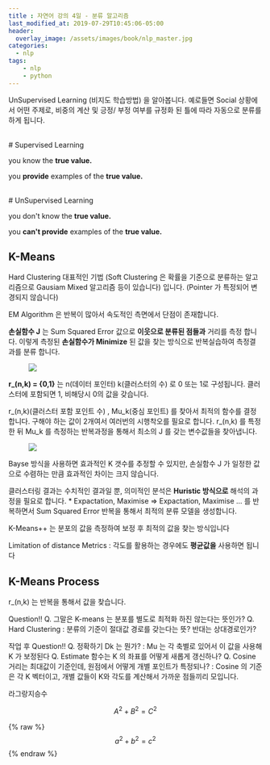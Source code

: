 ```yaml
---
title : 자연어 강의 4일 - 분류 알고리즘
last_modified_at: 2019-07-29T10:45:06-05:00
header:
  overlay_image: /assets/images/book/nlp_master.jpg
categories:
  - nlp
tags: 
    - nlp
    - python
---
```


UnSupervised Learning (비지도 학습방법) 을 알아봅니다. 예로들면 Social 상황에서 어떤 주제로, 비중의 계산 및 긍정/ 부정 여부를 규정화 된 틀에 따라 자동으로 분류를 하게 됩니다.

<br/>
# Supervised Learning

you know the **true value.**

you **provide** examples of the **true value.**

<br/>
# UnSupervised Learning

you don't know the **true value.**

you **can't provide** examples of the **true value.**

## K-Means

Hard Clustering 대표적인 기법 (Soft Clustering 은 확률을 기준으로 분류하는 알고리즘으로 Gausiam Mixed 알고리즘 등이 있습니다) 입니다. (Pointer 가 특정되어 변경되지 않습니다)

EM Algorithm 은 반복이 많아서 속도적인 측면에서 단점이 존재합니다.

**손실함수 J** 는 Sum Squared Error 값으로  **이웃으로 분류된 점들과** 거리를 측정 합니다. 이렇게 측정된 **손실함수가 Minimize** 된 값을 찾는 방식으로 반복실습하여 측정결과를 분류 합니다.

<figure class="align-center">
  <img src="https://www.saedsayad.com/images/Clustering_kmeans_c.png">
  <figcaption></figcaption>
</figure>

**r_(n,k) = {0,1}** 는 n(데이터 포인터) k(클러스터의 수) 로 0 또는 1로 구성됩니다. 클러스터에 포함되면 1, 비해당시 0의 값을 갖습니다.

r_(n,k)(클러스터 포함 포인트 수) , Mu_k(중심 포인트)  를 찾아서 최적의 함수를 결정합니다. 구해야 하는 값이 2개여서 여러번의 시행착오를 필요로 합니다.  r_(n,k) 를 특정한 뒤 Mu_k 를 측정하는 반복과정을 통해서 최소의 J 를 갖는 변수값들을 찾아냅니다.

<figure class="align-center">
  <img src="https://stanford.edu/~shervine/images/k-means.png">
  <figcaption></figcaption>
</figure>

Bayse 방식을 사용하면 효과적인 K 갯수를 추정할 수 있지만, 손실함수 J 가 일정한 값으로 수렴하는 만큼 효과적인 차이는 크지 않습니다.

클러스터링 결과는 수치적인 결과일 뿐, 의미적인 분석은 **Huristic 방식으로** 해석의 과정을 필요로 합니다.
*
Expactation, Maximise => Expactation, Maximise ... 를 반복하면서 Sum Squared Error 반복을 통해서 최적의 분류 모델을 생성합니다.

K-Means++ 는 분포의 값을 측정하여 보정 후 최적의 값을 찾는 방식입니다

Limitation of distance Metrics : 각도를 활용하는 경우에도 **평균값을** 사용하면 됩니다

## K-Means Process

r_(n,k) 는 반복을 통해서 값을 찾습니다.


Question!!
Q. 그말은 K-means 는 분포를 별도로 최적화 하진 않는다는 뜻인가?
Q. Hard Clustering : 분류의 기준이 절대값 경로를 갖는다는 뜻?  반대는 상대경로인가?

작업 후 Question!!
Q. 정확하기 Dk 는 뭔가? : Mu 는 각 축별로 있어서 이 값을 사용해 K 가 보정된다
Q. Estimate 함수는 K 의 좌표를 어떻게 새롭게 갱신하나?
Q. Cosine 거리는 최대값이 기준인데, 원점에서 어떻게 개별 포인트가 특정되나? : Cosine 의 기준은 각 K 벡터이고, 개별 값들이 K와 각도를 계산해서 가까운 점들끼리 모입니다.

라그랑지승수

$$A^2 + B^2 = C^2$$


{% raw %}
$$a^2 + b^2 = c^2$$
{% endraw %}
